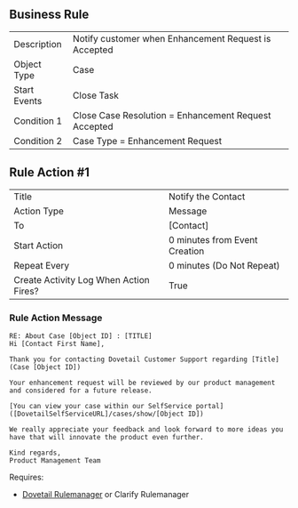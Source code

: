 ## Business Rule

|  |  |
| ------------- | ------------- |
| Description  | Notify customer when Enhancement Request is Accepted|
| Object Type  | Case  |
| Start Events| Close Task
| Condition 1| Close Case Resolution = Enhancement Request Accepted
| Condition 2| Case Type = Enhancement Request

## Rule Action #1
|  |  |
| ------------- | ------------- |
| Title	| Notify the Contact
| Action Type	| Message
| To |	[Contact]
| Start Action	| 0 minutes from Event Creation
| Repeat Every	| 0 minutes (Do Not Repeat)
| Create Activity Log When Action Fires?	| True

### Rule Action Message	
```
RE: About Case [Object ID] : [TITLE]
Hi [Contact First Name],

Thank you for contacting Dovetail Customer Support regarding [Title] (Case [Object ID])

Your enhancement request will be reviewed by our product management and considered for a future release.

[You can view your case within our SelfService portal]([DovetailSelfServiceURL]/cases/show/[Object ID]) 

We really appreciate your feedback and look forward to more ideas you have that will innovate the product even further.

Kind regards,
Product Management Team
```

Requires:
* [Dovetail Rulemanager](https://support.dovetailsoftware.com/selfservice/products/show/RuleManager) or Clarify Rulemanager
